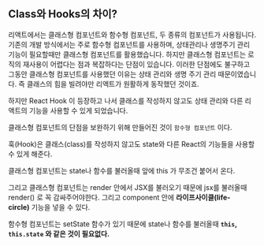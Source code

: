 ## Class와 Hooks의 차이?

리액트에서는 클래스형 컴포넌트와 함수형 컴포넌트, 두 종류의 컴포넌트가 사용됩니다.
기존의 개발 방식에서는 주로 함수형 컴포넌트를 사용하며, 상태관리나 생명주기 관리 기능이 필요할때만 클래스형 컴포넌트를 활용했습니다.
하지만 클래스형 컴포넌트는 로직의 재사용이 어렵다는 점과 복잡하다는 단점이 있습니다.
이러한 단점에도 불구하고 그동안 클래스형 컴포넌트를 사용했던 이유는 상태 관리와 생명 주기 관리 때문이였습니다. 즉 클래스의 힘을 빌려야만 리액트가 원활하게 동작했던 것이죠.

하지만 React Hook 이 등장하고 나서 클래스를 작성하지 않고도 상태 관리와 다른 리액트의 기능을 사용할 수 있게 되었습니다.

클래스형 컴포넌트의 단점을 보완하기 위해 만들어진 것이 `함수형 컴포넌트` 이다.

훅(Hook)은 클래스(class)를 작성하지 않고도 state와 다른 React의 기능들을 사용할 수 있게 해준다.

클래스형 컴포넌트는 state나 함수를 불러올때 앞에 this 가 무조건 붙어서 온다.

그리고 클래스형 컴포넌트는 render 안에서 JSX를 불러오기 때문에 jsx를 불러올때 render() 로 꼭 감싸주어야한다. 그리고 component 안에 **라이프사이클(life-circle)** 기능을 넣을 수 있다.

함수형 컴포넌트는 setState 함수가 있기 때문에 state나 함수를 불러올때 **`this`, `this.state` 와 같은 것이 필요없다.**
